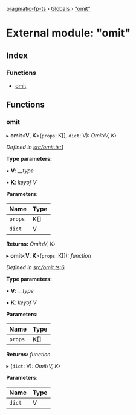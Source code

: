 [pragmatic-fp-ts](../README.md) › [Globals](../globals.md) › ["omit"](_omit_.md)

# External module: "omit"

## Index

### Functions

* [omit](_omit_.md#omit)

## Functions

###  omit

▸ **omit**<**V**, **K**>(`props`: K[], `dict`: V): *Omit‹V, K›*

*Defined in [src/omit.ts:1](https://github.com/hermann-p/pragmatic-fp-ts/blob/893c172/src/omit.ts#L1)*

**Type parameters:**

▪ **V**: *__type*

▪ **K**: *keyof V*

**Parameters:**

Name | Type |
------ | ------ |
`props` | K[] |
`dict` | V |

**Returns:** *Omit‹V, K›*

▸ **omit**<**V**, **K**>(`props`: K[]): *function*

*Defined in [src/omit.ts:6](https://github.com/hermann-p/pragmatic-fp-ts/blob/893c172/src/omit.ts#L6)*

**Type parameters:**

▪ **V**: *__type*

▪ **K**: *keyof V*

**Parameters:**

Name | Type |
------ | ------ |
`props` | K[] |

**Returns:** *function*

▸ (`dict`: V): *Omit‹V, K›*

**Parameters:**

Name | Type |
------ | ------ |
`dict` | V |
